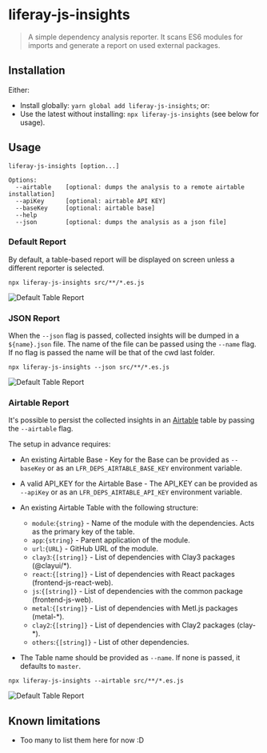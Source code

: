 # liferay-js-insights

> A simple dependency analysis reporter. It scans ES6 modules for imports and generate a report on used external packages.

## Installation

Either:

-   Install globally: `yarn global add liferay-js-insights`; or:
-   Use the latest without installing: `npx liferay-js-insights` (see below for usage).

## Usage

```
liferay-js-insights [option...]

Options:
  --airtable    [optional: dumps the analysis to a remote airtable installation]
  --apiKey      [optional: airtable API KEY]
  --baseKey     [optional: airtable base]
  --help
  --json        [optional: dumps the analysis as a json file]
```

### Default Report

By default, a table-based report will be displayed on screen unless a different reporter is selected.

`npx liferay-js-insights src/**/*.es.js`

![Default Table Report](/docs/img/report_table.png)

### JSON Report

When the `--json` flag is passed, collected insights will be dumped in a `${name}.json` file. The name of the file can be passed using the `--name` flag. If no flag is passed the name will be that of the cwd last folder.

`npx liferay-js-insights --json src/**/*.es.js`

![Default Table Report](/docs/img/report_json.png)

### Airtable Report

It's possible to persist the collected insights in an [Airtable](https://airtable.com) table by passing the `--airtable` flag.

The setup in advance requires:
- An existing Airtable Base
		- Key for the Base can be provided as `--baseKey` or as an `LFR_DEPS_AIRTABLE_BASE_KEY` environment variable.
- A valid API_KEY for the Airtable Base
		- The API_KEY can be provided as `--apiKey` or as an `LFR_DEPS_AIRTABLE_API_KEY` environment variable.
- An existing Airtable Table with the following structure:
  - `module`:`{string}` - Name of the module with the dependencies. Acts as the primary key of the table.
  - `app`:`{string}` - Parent application of the module.
  - `url`:`{URL}` - GitHub URL of the module.
  - `clay3`:`{[string]}` - List of dependencies with Clay3 packages (@clayui/*).
  - `react`:`{[string]}` - List of dependencies with React packages (frontend-js-react-web).
  - `js`:`{[string]}` - List of dependencies with the common package (frontend-js-web).
  - `metal`:`{[string]}` - List of dependencies with Metl.js packages (metal-*).
  - `clay2`:`{[string]}` - List of dependencies with Clay2 packages (clay-*).
  - `others`:`{[string]}` - List of other dependencies.

- The Table name should be provided as `--name`. If none is passed, it defaults to `master`.

`npx liferay-js-insights --airtable src/**/*.es.js`

![Default Table Report](/docs/img/report_airtable.png)

## Known limitations

- Too many to list them here for now :D
